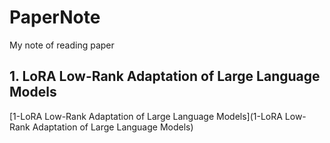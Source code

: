 # PaperNote
My note of reading paper

## 1. LoRA Low-Rank Adaptation of Large Language Models
 [1-LoRA Low-Rank Adaptation of Large Language Models](1-LoRA Low-Rank Adaptation of Large Language Models) 
